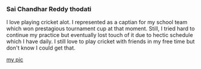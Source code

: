 ### Sai Chandhar Reddy thodati
I love playing cricket alot. I represented as a captian for my school team which won prestagious tournament cup at that moment. Still, I tried hard to continue my practice but eventually lost touch of it due to hectic schedule which I have daily. I still love to play cricket with friends in my free time but don't know I could get that.



[my pic](/Saichandhar.jpeg)
